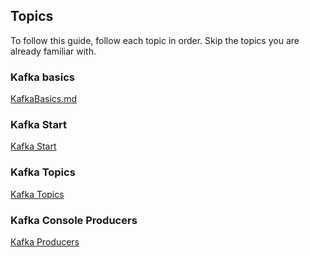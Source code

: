 ## Topics

To follow this guide, follow each topic in order. Skip the topics you are already familiar with.

### Kafka basics
[KafkaBasics.md](KafkaBasics.md)

### Kafka Start
[Kafka Start](KafkaStart.md)

### Kafka Topics
[Kafka Topics](KafkaTopics.md)

### Kafka Console Producers
[Kafka Producers](KafkaProducers.md)
